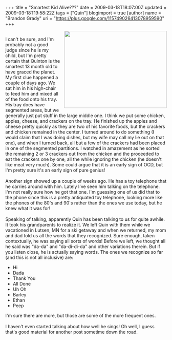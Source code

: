 +++
title = "Smartest Kid Alive???"
date = 2009-03-18T18:07:00Z
updated = 2009-03-18T19:58:22Z
tags = ["Quin"]
blogimport = true 
[author]
	name = "Brandon Grady"
	uri = "https://plus.google.com/115749026413078959590"
+++

<a onblur="try {parent.deselectBloggerImageGracefully();} catch(e) {}" href="http://3.bp.blogspot.com/_5WpZdqukbMw/ScGYpg8RrZI/AAAAAAAAAfY/aYgBw4hBIt8/s1600-h/IMG_5515.jpg"><img style="margin: 0pt 0pt 10px 10px; float: right; cursor: pointer; width: 320px; height: 240px;" src="http://3.bp.blogspot.com/_5WpZdqukbMw/ScGYpg8RrZI/AAAAAAAAAfY/aYgBw4hBIt8/s320/IMG_5515.jpg" alt="" id="BLOGGER_PHOTO_ID_5314696874258705810" border="0" /></a><br />I can't be sure, and I'm probably not a good judge since he is my child, but I'm pretty certain that Quinton is the smartest 13 month old to have graced the planet.  My first clue happened a couple of days ago.  We sat him in his high-chair to feed him and mixed all of the food onto his tray.  His tray does have segmented areas, but we generally just put stuff in the large middle one.  I think we put some chicken, apples, cheese, and crackers on the tray.  He finished up the apples and cheese pretty quickly as they are two of his favorite foods, but the crackers and chicken remained in the center.  I turned around to do something (I would claim that I was doing dishes, but my wife may call my lie out on that one), and when I turned back, all but a few of the crackers had been placed in one of the segmented partitions.  I watched in amazement as he sorted the remaining 2 or 3 crackers out from the chicken and the proceeded to eat the crackers one by one, all the while ignoring the chicken (he doesn't like meat very much).  Some could argue that it is an early sign of OCD, but I'm pretty sure it's an early sign of pure genius!<br /><br />Another sign showed up a couple of weeks ago.  He has a toy telephone that he carries around with him.  Lately I've seen him talking on the telephone.  I'm not really sure how he got that one.  I'm guessing one of us did that to the phone since this is a pretty antiquated toy telephone, looking more like the phones of the 80's and 90's rather than the ones we use today, but he knew what it was for!<br /><br />Speaking of talking, apparently Quin has been talking to us for quite awhile.  It took his grandparents to realize it.  We left Quin with them while we vacationed in Lutsen, MN for a ski getaway and when we returned, my mom and dad told us all the words that they recognized.  Sure enough, taken contextually, he was saying all sorts of words!  Before we left, we thought all he said was "da-da" and "da-di-di-da" and other variations therein.  But if you listen close, he is actually saying words.  The ones we recognize so far (and this is not all inclusive) are:<br /><ul><li>Hi</li><li>Dada</li><li>Thank You</li><li>All Done</li><li>Uh Oh</li><li>Barley</li><li>Ethan</li><li>Peep</li></ul>I'm sure there are more, but those are some of the more frequent ones.<br /><br />I haven't even started talking about how well he sings!  Oh well, I guess that's good material for another post sometime down the road.
